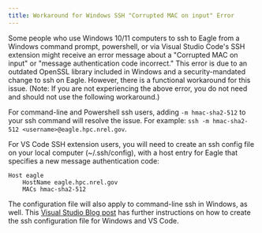 ```yaml
---
title: Workaround for Windows SSH "Corrupted MAC on input" Error
---
```

Some people who use Windows 10/11 computers to ssh to Eagle from a Windows command prompt, powershell, or via Visual Studio Code's SSH extension might receive an error message about a "Corrupted MAC on input" or "message authentication code incorrect." This error is due to an outdated OpenSSL library included in Windows and a security-mandated change to ssh on Eagle. However, there is a functional workaround for this issue. (Note: If you are not experiencing the above error, you do not need and should not use the following workaround.)

For command-line and Powershell ssh users, adding `-m hmac-sha2-512` to your ssh command will resolve the issue. For example: `ssh -m hmac-sha2-512 <username>@eagle.hpc.nrel.gov`.

For VS Code SSH extension users, you will need to create an ssh config file on your local computer (~/.ssh/config), with a host entry for Eagle that specifies a new message authentication code: 
```
Host eagle
    HostName eagle.hpc.nrel.gov
    MACs hmac-sha2-512
```

The configuration file will also apply to command-line ssh in Windows, as well. This [Visual Studio Blog post](https://code.visualstudio.com/blogs/2019/10/03/remote-ssh-tips-and-tricks) has further instructions on how to create the ssh configuration file for Windows and VS Code.
